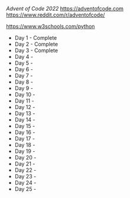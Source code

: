 *Advent of Code 2022*
https://adventofcode.com
https://www.reddit.com/r/adventofcode/

https://www.w3schools.com/python

* Day 1 - Complete
* Day 2 - Complete
* Day 3 - Complete
* Day 4 - 
* Day 5 -
* Day 6 -
* Day 7 -
* Day 8 -
* Day 9 -
* Day 10 -
* Day 11 -
* Day 12 -
* Day 13 -
* Day 14 -
* Day 15 -
* Day 16 -
* Day 17 -
* Day 18 -
* Day 19 -
* Day 20 -
* Day 21 -
* Day 22 -
* Day 23 -
* Day 24 -
* Day 25 -
